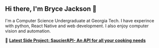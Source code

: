 ## Hi there, I'm Bryce Jackson 👋

I'm a Computer Science Undergraduate at Georgia Tech. I have experince with python, React Native and web development. I also enjoy computer vision and automation. 

🚀 **[Latest Side Project: SaucierAPI- An API for all your cooking needs](https://github.com/teenageknight/SaucierAPI)**<br/>
